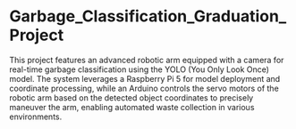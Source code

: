 # Garbage_Classification_Graduation_Project
This project features an advanced robotic arm equipped with a camera for real-time garbage classification using the YOLO (You Only Look Once) model. The system leverages a Raspberry Pi 5 for model deployment and coordinate processing, while an Arduino controls the servo motors of the robotic arm based on the detected object coordinates to precisely maneuver the arm, enabling automated waste collection in various environments.
